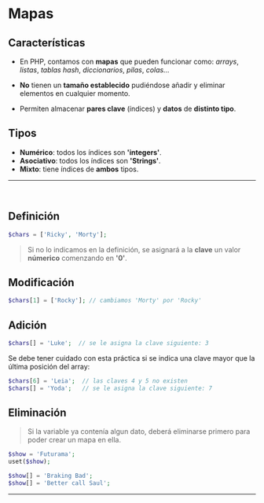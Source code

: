 # Mapas

## Características
- En PHP, contamos con **mapas** que pueden funcionar como: *arrays*, *listas*, *tablas hash*, *diccionarios*, *pilas*, *colas…*
  
- **No** tienen un **tamaño establecido** pudiéndose añadir y eliminar elementos en cualquier momento.

- Permiten almacenar **pares clave** (índices) y **datos** de **distinto tipo**.

## Tipos

- **Numérico**: todos los índices son **'integers'**.
- **Asociativo**: todos los índices son **'Strings'**.
- **Mixto**: tiene índices de **ambos** tipos.

--- 
<br>

## Definición


``` php
$chars = ['Ricky', 'Morty'];
```

> Si no lo indicamos en la definición, se asignará a la **clave** un valor **númerico** comenzando en **'0'**.

## Modificación

``` php
$chars[1] = ['Rocky']; // cambiamos 'Morty' por 'Rocky' 
```


## Adición

``` php
$chars[] = 'Luke';  // se le asigna la clave siguiente: 3
```

Se debe tener cuidado con esta práctica si se indica una clave mayor que la última posición del array:

``` php
$chars[6] = 'Leia';  // las claves 4 y 5 no existen
$chars[] = 'Yoda';   // se le asigna la clave siguiente: 7
```

## Eliminación

> Si la variable ya contenía algun dato, deberá eliminarse primero para poder crear un mapa en ella.

``` php
$show = 'Futurama';
uset($show);

$show[] = 'Braking Bad';
$show[] = 'Better call Saul';
```

---
<br>


<!-- ## Claves de tipo String

### Declaración
``` php
$teachers = ['name' => 'Jacinto', 
             'age' => 45,
             'gender' => 'male'
];
```

``` php
$teachers['name'] = 'Jacinto';
$teachers['age'] = 45;
$teachers['gender'] = 'male';
```

### Casting

> ¡Ciudado! Al indicar una clave, PHP intentará castearla a integer.

``` php
$array = [1 => 'a', 
        '1' => 'b',
        1.5 => 'c',
        true => 'd'
];
``` -->

<!-- Páginas 55-61 -->